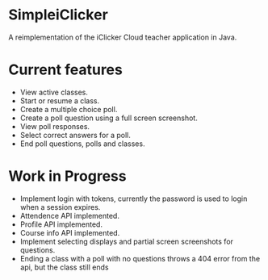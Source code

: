 # SimpleiClicker
A reimplementation of the iClicker Cloud teacher application in Java.
# Current features
- View active classes.
- Start or resume a class.
- Create a multiple choice poll.
- Create a poll question using a full screen screenshot.
- View poll responses.
- Select correct answers for a poll.
- End poll questions, polls and classes.
# Work in Progress
- Implement login with tokens, currently the password is used to login when a session expires.
- Attendence API implemented.
- Profile API implemented.
- Course info API implemented.
- Implement selecting displays and partial screen screenshots for questions.
- Ending a class with a poll with no questions throws a 404 error from the api, but the class still ends
